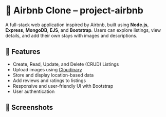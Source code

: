 # 🏡 Airbnb Clone – project-airbnb

A full-stack web application inspired by Airbnb, built using **Node.js**, **Express**, **MongoDB**, **EJS**, and **Bootstrap**. Users can explore listings, view details, and add their own stays with images and descriptions.

## 🚀 Features

-  Create, Read, Update, and Delete (CRUD) Listings
-  Upload images using [Cloudinary](https://cloudinary.com/)
-  Store and display location-based data
-  Add reviews and ratings to listings
-  Responsive and user-friendly UI with Bootstrap
-  User authentication 

## 📸 Screenshots

